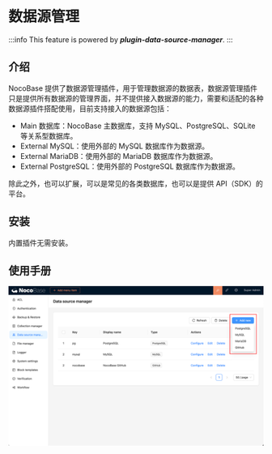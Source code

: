 # 数据源管理

:::info
This feature is powered by ***plugin-data-source-manager***. 
:::

## 介绍

NocoBase 提供了数据源管理插件，用于管理数据源的数据表，数据源管理插件只是提供所有数据源的管理界面，并不提供接入数据源的能力，需要和适配的各种数据源插件搭配使用，目前支持接入的数据源包括：

- Main 数据库：NocoBase 主数据库，支持 MySQL、PostgreSQL、SQLite 等关系型数据库。
- External MySQL：使用外部的 MySQL 数据库作为数据源。
- External MariaDB：使用外部的 MariaDB 数据库作为数据源。
- External PostgreSQL：使用外部的 PostgreSQL 数据库作为数据源。

除此之外，也可以扩展，可以是常见的各类数据库，也可以是提供 API（SDK）的平台。

## 安装

内置插件无需安装。

## 使用手册

![Alt text](./image-7.png)
